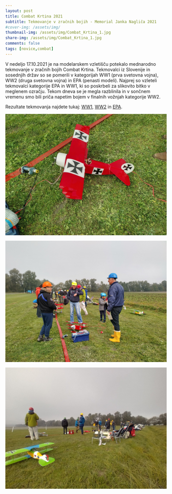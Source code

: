 ```yaml
---
layout: post
title: Combat Krtina 2021
subtitle: Tekmovanje v zračnih bojih - Memorial Janka Nagliča 2021
#cover-img: /assets/img/
thumbnail-img: /assets/img/Combat_Krtina_1.jpg
share-img: /assets/img/Combat_Krtina_1.jpg
comments: false
tags: [novice,combat]
---
```


V nedeljo 17.10.2021 je na modelarskem vzletišču potekalo mednarodno tekmovanje v zračnih bojih Combat Krtina. Tekmovalci iz Slovenije in sosednjih držav so se pomerili v kategorijah WW1 (prva svetovna vojna), WW2 (druga svetovna vojna) in EPA (penasti modeli). Najprej so vzleteli tekmovalci kategorije EPA in WW1, ki so poskrbeli za slikovito bitko v meglenem ozračju. Tekom dneva se je megla razblinila in v sončnem vremenu smo bili priča napetim bojem v finalnih vožnjah kategorije WW2.

Rezultate tekmovanja najdete tukaj: [WW1](http://forum.modelarji.com/download/file.php?id=242452&sid=a25770034be8e30f0b7aefcd6e5d283c), [WW2](http://forum.modelarji.com/download/file.php?id=242453&sid=a25770034be8e30f0b7aefcd6e5d283c) in [EPA](http://forum.modelarji.com/download/file.php?id=242451&sid=a25770034be8e30f0b7aefcd6e5d283c).

![Slika 1](/assets/img/Combat_Krtina_1.jpg)

![Slika 2](/assets/img/Combat_Krtina_2.jpg)

![Slika 3](/assets/img/Combat_Krtina_3.jpg)
